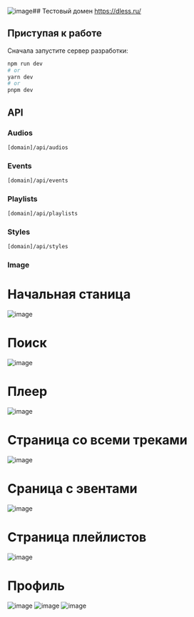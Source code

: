 ![image](https://github.com/Gr4childo-code/PlayerDeca/assets/85123288/d3731624-0f26-4fc1-a69a-d69a5501ac61)## Тестовый домен
https://dless.ru/

## Приступая к работе

Сначала запустите сервер разработки:

```bash
npm run dev
# or
yarn dev
# or
pnpm dev
```

## API

### Audios
```bash
[domain]/api/audios
```

### Events
```bash
[domain]/api/events
```

### Playlists
```bash
[domain]/api/playlists
```

### Styles
```bash
[domain]/api/styles
```
### Image

# Начальная станица
![image](https://github.com/Gr4childo-code/PlayerDeca/assets/85123288/e473bc54-4965-4fa5-9190-d63e97443e8f)
# Поиск
![image](https://github.com/Gr4childo-code/PlayerDeca/assets/85123288/4cc224d9-31f4-461e-83fa-b9f219bca27d)
# Плеер
![image](https://github.com/Gr4childo-code/PlayerDeca/assets/85123288/7258da39-4a8d-4317-866d-1f9a06dfed4d)
# Страница со всеми треками 
![image](https://github.com/Gr4childo-code/PlayerDeca/assets/85123288/667a0e58-32f9-44be-82e0-f29109fd7042)
# Сраница с эвентами 
![image](https://github.com/Gr4childo-code/PlayerDeca/assets/85123288/c34591e1-6246-4e47-9788-e90176cb8a30)
# Страница плейлистов 
![image](https://github.com/Gr4childo-code/PlayerDeca/assets/85123288/3c061f73-7fe0-49ff-ab1d-217ce03676bf)
# Профиль 
![image](https://github.com/Gr4childo-code/PlayerDeca/assets/85123288/3ac89564-9d45-49f4-8c25-84b12384b662)
![image](https://github.com/Gr4childo-code/PlayerDeca/assets/85123288/fb45b19b-3465-4547-86ba-31b1b2c0b7eb)
![image](https://github.com/Gr4childo-code/PlayerDeca/assets/85123288/700f4315-d94a-4180-914c-466d7523fa49)





